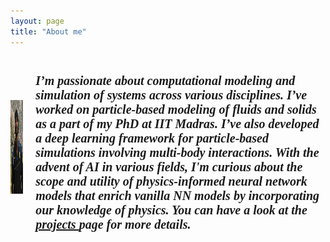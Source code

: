 ```yaml
---
layout: page
title: "About me"
---
```


<html>
  <head>
    <title></title>
    <style>
      .container {
        display: flex;
        align-items: center;
        justify-content: center
      }
      img {
        width: 150px;
        height: 150px;
      }
      .image {
        flex-basis: 40%;
        order; 2;
      }
      .text {
        font-size: 20px;
        padding-left: 20px;
        font: italic 10px "Fira Sans", serif;
      }

   </style>
  </head>
  <body>
    <div class="container">
      <div class="image">
       <img src="/dp.jpg"> 
      </div>
      <div class="text">
        <h1>I’m passionate about computational modeling and simulation of systems across various disciplines. I’ve worked on particle-based modeling of fluids and solids as a part of my PhD at IIT Madras. I’ve also developed a deep learning framework for particle-based simulations involving multi-body interactions. With the advent of AI in various fields, I'm curious about the scope and utility of physics-informed neural network models that enrich vanilla NN models by incorporating our knowledge of physics. You can have a look at the <a href="https://phanindrasp.github.io/research/"> projects </a> page for more details. 

</h1>
      </div>
    </div>
  </body>
</html>
